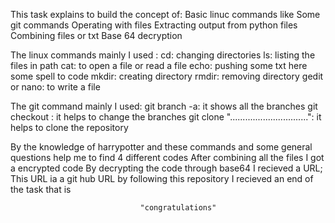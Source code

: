This task explains to build the concept of:
Basic linuc commands like
Some git commands
Operating with files
Extracting output from python files
Combining files or txt
Base 64 decryption


The linux commands mainly I used :
cd: changing directories
ls: listing the files in path
cat: to open a file or read a file
echo: pushing some txt here some spell to code
mkdir: creating directory
rmdir: removing directory
gedit or nano: to write a file

The git command mainly I used:
git branch -a: it shows all the branches
git checkout <branch>: it helps to change the branches
git clone "...............................": it helps to clone the repository

By the knowledge of harrypotter and these commands and some general questions help me to find 4 different codes
After combining all the files I got a encrypted code
By decrypting the code through base64 I recieved a URL;
This URL ia a git hub URL by following this repository I recieved an end of the task that is

                                 "congratulations"
